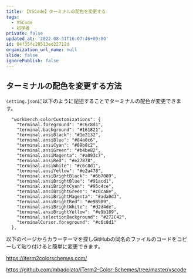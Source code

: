 ```yaml
---
title: 【VSCode】ターミナルの配色を変更する
tags:
  - VSCode
  - 初学者
private: false
updated_at: '2022-08-31T16:07:46+09:00'
id: 04f35fc28513ed22712d
organization_url_name: null
slide: false
ignorePublish: false
---
```

## ターミナルの配色を変更する方法
`setting.json`に以下のように記述することでターミナルの配色が変更できます。

```~/Library/Application Support/Code/User/settings.json
  "workbench.colorCustomizations": {
    "terminal.foreground": "#c6c8d1",
    "terminal.background": "#161821",
    "terminal.ansiBlack": "#1e2132",
    "terminal.ansiBlue": "#84a0c6",
    "terminal.ansiCyan": "#89b8c2",
    "terminal.ansiGreen": "#b4be82",
    "terminal.ansiMagenta": "#a093c7",
    "terminal.ansiRed": "#e27878",
    "terminal.ansiWhite": "#c6c8d1",
    "terminal.ansiYellow": "#e2a478",
    "terminal.ansiBrightBlack": "#6b7089",
    "terminal.ansiBrightBlue": "#91acd1",
    "terminal.ansiBrightCyan": "#95c4ce",
    "terminal.ansiBrightGreen": "#c0ca8e",
    "terminal.ansiBrightMagenta": "#ada0d3",
    "terminal.ansiBrightRed": "#e98989",
    "terminal.ansiBrightWhite": "#d2d4de",
    "terminal.ansiBrightYellow": "#e9b189",
    "terminal.selectionBackground": "#272C42",
    "terminalCursor.foreground": "#c6c8d1"
  },
```

以下のページからカラーテーマを探しGitHubの同名のファイルのコードをコピーして貼り付けると簡単に変更できます。

https://iterm2colorschemes.com/

https://github.com/mbadolato/iTerm2-Color-Schemes/tree/master/vscode
